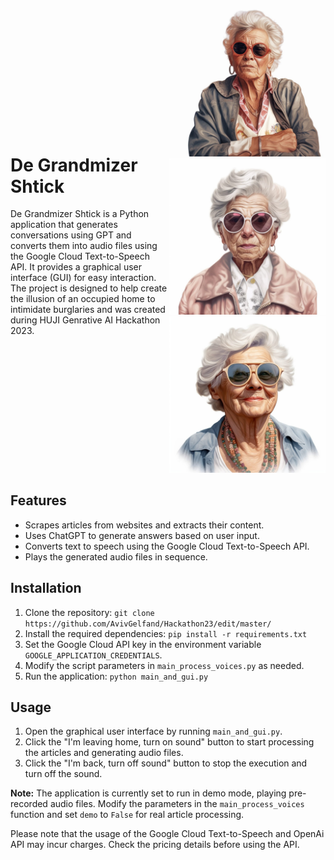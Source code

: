 <div style="display: flex; align-items: center;">
  <div style="flex: 1;align-items: center;">
    <!-- Text content here -->
    <h1>De Grandmizer Shtick</h1>
    <p>De Grandmizer Shtick is a Python application that generates conversations using GPT and converts them into audio files using the Google Cloud Text-to-Speech API. It provides a graphical user interface (GUI) for easy interaction. The project is designed to help create the illusion of an occupied home to intimidate burglaries and was created during HUJI Genrative AI Hackathon 2023.</p>
    <!-- Additional text content -->
  </div>
  <div style="flex: 1; text-align: right;">
    <!-- Image content here -->
    <img src="images/De_Grandmizer_Shtick_photo.jpg" alt="De Grandmizer Shtick" width="250">
    <img src="images/De_Grandmizer_Shtick_photo_2.jpg" alt="De Grandmizer Shtick" width="250">
        <img src="images/De_Grandmizer_Shtick_photo_3.jpg" alt="De Grandmizer Shtick" width="250">


  </div>
</div>

## Features

- Scrapes articles from websites and extracts their content.
- Uses ChatGPT to generate answers based on user input.
- Converts text to speech using the Google Cloud Text-to-Speech API.
- Plays the generated audio files in sequence.

## Installation

1. Clone the repository: `git clone https://github.com/AvivGelfand/Hackathon23/edit/master/`
2. Install the required dependencies: `pip install -r requirements.txt`
3. Set the Google Cloud API key in the environment variable `GOOGLE_APPLICATION_CREDENTIALS`.
4. Modify the script parameters in `main_process_voices.py` as needed.
5. Run the application: `python main_and_gui.py`

## Usage

1. Open the graphical user interface by running `main_and_gui.py`.
2. Click the "I'm leaving home, turn on sound" button to start processing the articles and generating audio files.
3. Click the "I'm back, turn off sound" button to stop the execution and turn off the sound.

**Note:** The application is currently set to run in demo mode, playing pre-recorded audio files. Modify the parameters in the `main_process_voices` function and set `demo` to `False` for real article processing.


Please note that the usage of the Google Cloud Text-to-Speech and OpenAi API   may incur charges. Check the pricing details before using the API.
